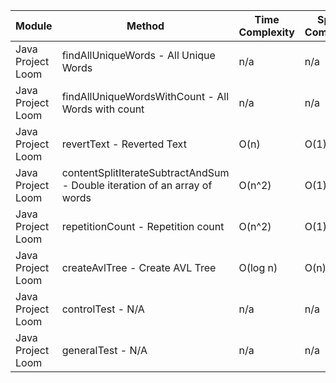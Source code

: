 | Module | Method | Time Complexity | Space Complexity | Repetitions | Measured Duration | Machine |
|---|---|---|---|---|---|---|
| Java Project Loom | findAllUniqueWords - All Unique Words | n/a | n/a | 10000 | 2318 | Prototype |
| Java Project Loom | findAllUniqueWordsWithCount - All Words with count | n/a | n/a | 10000 | 1889 | Prototype |
| Java Project Loom | revertText - Reverted Text | O(n) | O(1) | 10000 | 1106 | Prototype |
| Java Project Loom | contentSplitIterateSubtractAndSum - Double iteration of an array of words | O(n^2) | O(1) | 10000 | 2020 | Prototype |
| Java Project Loom | repetitionCount - Repetition count | O(n^2) | O(1) | 10000 | 3558 | Prototype |
| Java Project Loom | createAvlTree - Create AVL Tree | O(log n) | O(n) | 10000 | 1557 | Prototype |
| Java Project Loom | controlTest - N/A | n/a | n/a | 10000 | 1909 | Prototype |
| Java Project Loom | generalTest - N/A | n/a | n/a | 10000 | 527 | Prototype |
